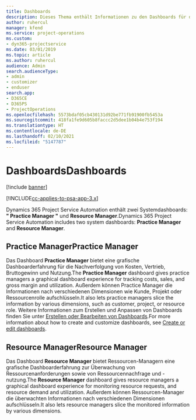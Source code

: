 ```yaml
---
title: Dashboards
description: Dieses Thema enthält Informationen zu den Dashboards für die Berichterstellung, die in Dynamics 365 Project Service Automation enthalten sind.
author: ruhercul
manager: kfend
ms.service: project-operations
ms.custom:
- dyn365-projectservice
ms.date: 03/01/2019
ms.topic: article
ms.author: ruhercul
audience: Admin
search.audienceType:
- admin
- customizer
- enduser
search.app:
- D365CE
- D365PS
- ProjectOperations
ms.openlocfilehash: 5573bdaf05cb430131d92be771fb91900fb5453a
ms.sourcegitcommit: 418fa1fe9d605b8faccc2d5dee1b04b4e753f194
ms.translationtype: HT
ms.contentlocale: de-DE
ms.lasthandoff: 02/10/2021
ms.locfileid: "5147787"
---
```

# <a name="dashboards"></a><span data-ttu-id="94a39-103">Dashboards</span><span class="sxs-lookup"><span data-stu-id="94a39-103">Dashboards</span></span>

[!include [banner](../includes/psa-now-project-operations.md)]

[!INCLUDE[cc-applies-to-psa-app-3.x](../includes/cc-applies-to-psa-app-3x.md)]

<span data-ttu-id="94a39-104">Dynamics 365 Project Service Automation enthält zwei Systemdashboards: **" Practice Manager "** und **Resource Manager**.</span><span class="sxs-lookup"><span data-stu-id="94a39-104">Dynamics 365 Project Service Automation includes two system dashboards: **Practice Manager** and **Resource Manager**.</span></span>

## <a name="practice-manager"></a><span data-ttu-id="94a39-105">Practice Manager</span><span class="sxs-lookup"><span data-stu-id="94a39-105">Practice Manager</span></span> 

<span data-ttu-id="94a39-106">Das Dashboard **Practice Manager** bietet eine grafische Dashboarderfahrung für die Nachverfolgung von Kosten, Vertrieb, Bruttogewinn und Nutzung.</span><span class="sxs-lookup"><span data-stu-id="94a39-106">The **Practice Manager** dashboard gives practice managers a graphical dashboard experience for tracking costs, sales, and gross margin and utilization.</span></span> <span data-ttu-id="94a39-107">Außerdem können Practice Manager die Informationen nach verschiedenen Dimensionen wie Kunde, Projekt oder Ressourcenrolle aufschlüsseln.</span><span class="sxs-lookup"><span data-stu-id="94a39-107">It also lets practice managers slice the information by various dimensions, such as customer, project, or resource role.</span></span> <span data-ttu-id="94a39-108">Weitere Informationen zum Erstellen und Anpassen von Dashboards finden Sie unter [Erstellen oder Bearbeiten von Dashboards](https://docs.microsoft.com/dynamics365/customerengagement/on-premises/customize/create-edit-dashboards).</span><span class="sxs-lookup"><span data-stu-id="94a39-108">For more information about how to create and customize dashboards, see [Create or edit dashboards](https://docs.microsoft.com/dynamics365/customerengagement/on-premises/customize/create-edit-dashboards).</span></span>

## <a name="resource-manager"></a><span data-ttu-id="94a39-109">Resource Manager</span><span class="sxs-lookup"><span data-stu-id="94a39-109">Resource Manager</span></span> 

<span data-ttu-id="94a39-110">Das Dashboard **Resource Manager** bietet Ressourcen-Managern eine grafische Dashboarderfahrung zur Überwachung von Ressourcenanforderungen sowie von Ressourcennachfrage und -nutzung.</span><span class="sxs-lookup"><span data-stu-id="94a39-110">The **Resource Manager** dashboard gives resource managers a graphical dashboard experience for monitoring resource requests, and resource demand and utilization.</span></span> <span data-ttu-id="94a39-111">Außerdem können Ressourcen-Manager die überwachten Informationen nach verschiedenen Dimensionen aufschlüsseln.</span><span class="sxs-lookup"><span data-stu-id="94a39-111">It also lets resource managers slice the monitored information by various dimensions.</span></span>
